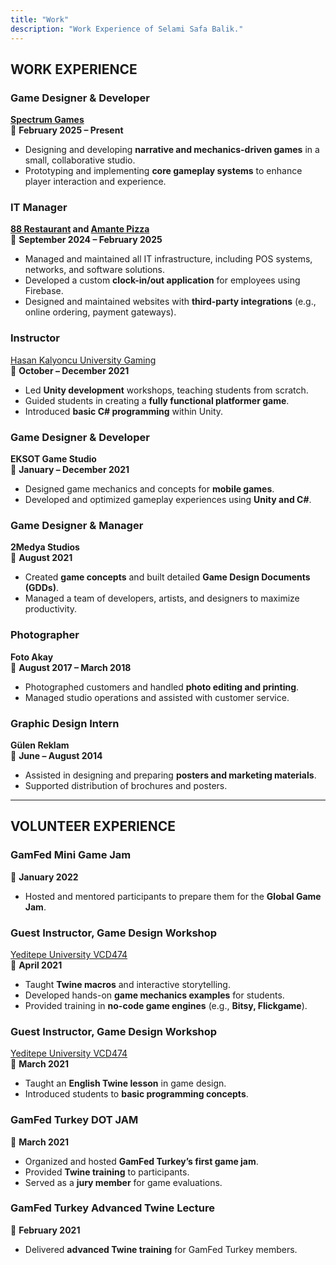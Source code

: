```yaml
---
title: "Work"
description: "Work Experience of Selami Safa Balik."
---
```

## WORK EXPERIENCE

### **Game Designer & Developer**
**[Spectrum Games](https://www.instagram.com/spectrumgamess)**  
📍 **February 2025 – Present**
-   Designing and developing **narrative and mechanics-driven games** in a small, collaborative studio.
-   Prototyping and implementing **core gameplay systems** to enhance player interaction and experience.

### **IT Manager**  
**[88 Restaurant](https://www.88restaurantny.com/) and [Amante Pizza](https://www.amantepizzany.com/)**  
📍 **September 2024 – February 2025**  
- Managed and maintained all IT infrastructure, including POS systems, networks, and software solutions.  
- Developed a custom **clock-in/out application** for employees using Firebase.  
- Designed and maintained websites with **third-party integrations** (e.g., online ordering, payment gateways).  

### **Instructor**  
[Hasan Kalyoncu University Gaming](https://github.com/selamisafa/HKUGameJam)  
📍 **October – December 2021**  
- Led **Unity development** workshops, teaching students from scratch.  
- Guided students in creating a **fully functional platformer game**.  
- Introduced **basic C# programming** within Unity.  

### **Game Designer & Developer**  
**EKSOT Game Studio**  
📍 **January – December 2021**  
- Designed game mechanics and concepts for **mobile games**.  
- Developed and optimized gameplay experiences using **Unity and C#**.  

### **Game Designer & Manager**  
**2Medya Studios**  
📍 **August 2021**  
- Created **game concepts** and built detailed **Game Design Documents (GDDs)**.  
- Managed a team of developers, artists, and designers to maximize productivity.  

### **Photographer**  
**Foto Akay**  
📍 **August 2017 – March 2018**  
- Photographed customers and handled **photo editing and printing**.  
- Managed studio operations and assisted with customer service.  

### **Graphic Design Intern**  
**Gülen Reklam**  
📍 **June – August 2014**  
- Assisted in designing and preparing **posters and marketing materials**.  
- Supported distribution of brochures and posters.  

---

## VOLUNTEER EXPERIENCE  

### **GamFed Mini Game Jam**  
📍 **January 2022**  
- Hosted and mentored participants to prepare them for the **Global Game Jam**.  

### **Guest Instructor, Game Design Workshop**  
[Yeditepe University VCD474](https://iletisimfakultesi.yeditepe.edu.tr/en/visual-communication-and-design-department)  
📍 **April 2021**  
- Taught **Twine macros** and interactive storytelling.  
- Developed hands-on **game mechanics examples** for students.  
- Provided training in **no-code game engines** (e.g., **Bitsy, Flickgame**).  

### **Guest Instructor, Game Design Workshop**  
[Yeditepe University VCD474](https://iletisimfakultesi.yeditepe.edu.tr/en/visual-communication-and-design-department)  
📍 **March 2021**  
- Taught an **English Twine lesson** in game design.  
- Introduced students to **basic programming concepts**.  

### **GamFed Turkey DOT JAM**  
📍 **March 2021**  
- Organized and hosted **GamFed Turkey’s first game jam**.  
- Provided **Twine training** to participants.  
- Served as a **jury member** for game evaluations.  

### **GamFed Turkey Advanced Twine Lecture**  
📍 **February 2021**  
- Delivered **advanced Twine training** for GamFed Turkey members.  